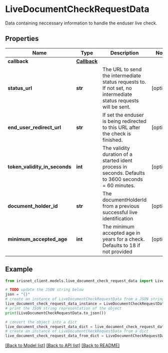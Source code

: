 # LiveDocumentCheckRequestData

Data containing neccessary information to handle the enduser live check.

## Properties

Name | Type | Description | Notes
------------ | ------------- | ------------- | -------------
**callback** | [**Callback**](Callback.md) |  | 
**status_url** | **str** | The URL to send the intermediate status requests to. If not set, no intermediate status requests will be sent. | [optional] 
**end_user_redirect_url** | **str** | If set the enduser is being redirected to this URL after the check is finished. | [optional] 
**token_validity_in_seconds** | **int** | The validity duration of a started ident process in seconds. Defaults to 3600 seconds &#x3D; 60 minutes. | [optional] 
**document_holder_id** | **str** | The documentHolderId from a previous successful live identification | [optional] 
**minimum_accepted_age** | **int** | The minimum accepted age in years for a check. Defaults to 18 if not provided | [optional] 

## Example

```python
from irisnet_client.models.live_document_check_request_data import LiveDocumentCheckRequestData

# TODO update the JSON string below
json = "{}"
# create an instance of LiveDocumentCheckRequestData from a JSON string
live_document_check_request_data_instance = LiveDocumentCheckRequestData.from_json(json)
# print the JSON string representation of the object
print(LiveDocumentCheckRequestData.to_json())

# convert the object into a dict
live_document_check_request_data_dict = live_document_check_request_data_instance.to_dict()
# create an instance of LiveDocumentCheckRequestData from a dict
live_document_check_request_data_from_dict = LiveDocumentCheckRequestData.from_dict(live_document_check_request_data_dict)
```
[[Back to Model list]](../README.md#documentation-for-models) [[Back to API list]](../README.md#documentation-for-api-endpoints) [[Back to README]](../README.md)


